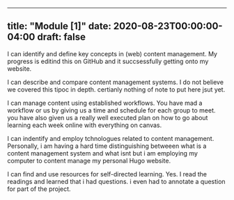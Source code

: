  
---
title: "Module [1]"
date: 2020-08-23T00:00:00-04:00
draft: false
---

I can identify and define key concepts in (web) content management.
  My progress is editind this on GitHub and it succsessfully getting onto my website.
  
I can describe and compare content management systems.
  I do not believe we covered this tipoc in depth. certianly nothing of note to put here jsut yet.

I can manage content using established workflows.
  You have mad a workflow or us by giving us a time and schedule for each group to meet. you have also given us a really well executed plan on how to go about learning each week online with everything on canvas.
  
I can indentify and employ tchnologues related to content management.
  Personally, i am having a hard time distinguishing betweeen what is a content management system and what isnt but i am employing my computer to content manage my personal Hugo website.
  
I can find and use resources for self-directed learning.
  Yes. I read the readings and learned that i had questions. i even had to annotate a question for part of the project.
